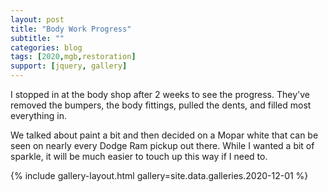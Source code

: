 ```yaml
---
layout: post
title: "Body Work Progress"
subtitle: ""
categories: blog
tags: [2020,mgb,restoration]
support: [jquery, gallery]
---
```


I stopped in at the body shop after 2 weeks to see the progress.
They've removed the bumpers, the body fittings, pulled the dents, and filled most everything in. 

<!--more-->

We talked about paint a bit and then decided on a Mopar white
that can be seen on nearly every Dodge Ram pickup out there.
While I wanted a bit of sparkle, it will be much easier to touch
up this way if I need to.

{% include gallery-layout.html gallery=site.data.galleries.2020-12-01 %}
